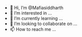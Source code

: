 - 👋 Hi, I’m @Mafiasiddharth
- 👀 I’m interested in ...
- 🌱 I’m currently learning ...
- 💞️ I’m looking to collaborate on ...
- 📫 How to reach me ...

<!---
Mafiasiddharth/Mafiasiddharth is a ✨ special ✨ repository because its `README.md` (this file) appears on your GitHub profile.
You can click the Preview link to take a look at your changes.
--->
